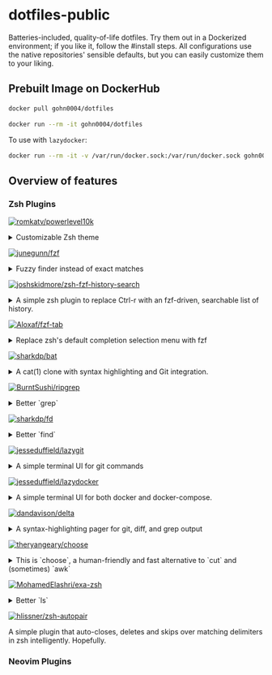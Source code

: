 # dotfiles-public

Batteries-included, quality-of-life dotfiles. Try them out in a Dockerized environment; if you like it, follow the #install steps. All configurations use the native repositories' sensible defaults, but you can easily customize them to your liking.

## Prebuilt Image on DockerHub

```bash
docker pull gohn0004/dotfiles
```

```bash
docker run --rm -it gohn0004/dotfiles
```

To use with `lazydocker`:

```bash
docker run --rm -it -v /var/run/docker.sock:/var/run/docker.sock gohn0004/dotfiles
```

## Overview of features

### Zsh Plugins

[![romkatv/powerlevel10k](https://img.shields.io/github/stars/romkatv/powerlevel10k?label=romkatv%2Fpowerlevel10k)](https://github.com/romkatv/powerlevel10k)

<details>
  <summary>Customizable Zsh theme</summary>

![preview](https://raw.githubusercontent.com/romkatv/powerlevel10k-media/master/prompt-styles-high-contrast.png)

</details>

[![junegunn/fzf](https://img.shields.io/github/stars/junegunn/fzf?label=junegunn%2Ffzf)](https://github.com/junegunn/fzf)

<details>
  <summary>Fuzzy finder instead of exact matches</summary>

![preview](https://raw.githubusercontent.com/junegunn/i/master/fzf-preview.png)

</details>

[![joshskidmore/zsh-fzf-history-search](https://img.shields.io/github/stars/joshskidmore/zsh-fzf-history-search?label=joshskidmore%2Fzsh-fzf-history-search)](https://github.com/joshskidmore/zsh-fzf-history-search)
<details>
  <summary>A simple zsh plugin to replace Ctrl-r with an fzf-driven, searchable list of history.</summary>

![preview](https://camo.githubusercontent.com/72752552f5d12b1d4a3de4167e548c6ed6373405e1787a2a2132db21a306005a/68747470733a2f2f6a6f73682e73682f355550722e706e67)

</details>

[![Aloxaf/fzf-tab](https://img.shields.io/github/stars/Aloxaf/fzf-tab?label=Aloxaf%2Ffzf-tab)](https://github.com/Aloxaf/fzf-tab)

<details>
  <summary>Replace zsh's default completion selection menu with fzf</summary>

[![asciicast](https://asciinema.org/a/293849.svg)](https://asciinema.org/a/293849)

</details>

[![sharkdp/bat](https://img.shields.io/github/stars/sharkdp/bat?label=sharkdp%2Fbat)](https://github.com/sharkdp/bat)

<details>
  <summary>A cat(1) clone with syntax highlighting and Git integration.</summary>

![preview](https://camo.githubusercontent.com/a9789c5200bdb0a22602643d7bf85f0f424ddd4259e763abc865609010c5e228/68747470733a2f2f696d6775722e636f6d2f724773646e44652e706e67)

</details>

[![BurntSushi/ripgrep](https://img.shields.io/github/stars/BurntSushi/ripgrep?label=BurntSushi%2Fripgrep)](https://github.com/BurntSushi/ripgrep)


<details>
  <summary>Better `grep`</summary>

![preview](https://burntsushi.net/stuff/ripgrep1.png)

</details>

[![sharkdp/fd](https://img.shields.io/github/stars/sharkdp/fd?label=sharkdp%2Ffd)](https://github.com/sharkdp/fd)


<details>
  <summary>Better `find`</summary>

![preview](https://github.com/sharkdp/fd/raw/master/doc/screencast.svg)

</details>

[![jesseduffield/lazygit](https://img.shields.io/github/stars/jesseduffield/lazygit?label=jesseduffield%2Flazygit)](https://github.com/jesseduffield/lazygit)


<details>
  <summary>A simple terminal UI for git commands</summary>

![preview](https://github.com/jesseduffield/lazygit/raw/assets/demo/commit_and_push-compressed.gif)

</details>

[![jesseduffield/lazydocker](https://img.shields.io/github/stars/jesseduffield/lazydocker?label=jesseduffield%2Flazydocker)](https://github.com/jesseduffield/lazydocker)
<details>
  <summary>A simple terminal UI for both docker and docker-compose.</summary>

![preview](https://github.com/jesseduffield/lazydocker/raw/master/docs/resources/demo3.gif)

</details>

[![dandavison/delta](https://img.shields.io/github/stars/dandavison/delta?label=dandavison%2Fdelta)](https://github.com/dandavison/delta)

<details>
  <summary>A syntax-highlighting pager for git, diff, and grep output</summary>

![preview](https://user-images.githubusercontent.com/52205/86275526-76792100-bba1-11ea-9e78-6be9baa80b29.png)

</details>

[![theryangeary/choose](https://img.shields.io/github/stars/theryangeary/choose?label=theryangeary%2Fchoose)](https://github.com/theryangeary/choose)

<details>
  <summary>This is `choose`, a human-friendly and fast alternative to `cut` and (sometimes) `awk`</summary>

[![`choose` demo](https://asciinema.org/a/315932.png)](https://asciinema.org/a/315932?autoplay=1)

</details>

[![MohamedElashri/exa-zsh](https://img.shields.io/github/stars/MohamedElashri/exa-zsh?label=MohamedElashri%2Fexa-zsh)](https://github.com/MohamedElashri/exa-zsh)

<details>
  <summary>Better `ls`</summary>

![preview](https://github.com/eza-community/eza/raw/main/docs/images/screenshots.png)

</details>

[![hlissner/zsh-autopair](https://img.shields.io/github/stars/hlissner/zsh-autopair?label=hlissner%2Fzsh-autopair)](https://github.com/hlissner/zsh-autopair)

A simple plugin that auto-closes, deletes and skips over matching delimiters in zsh intelligently. Hopefully.

### Neovim Plugins
